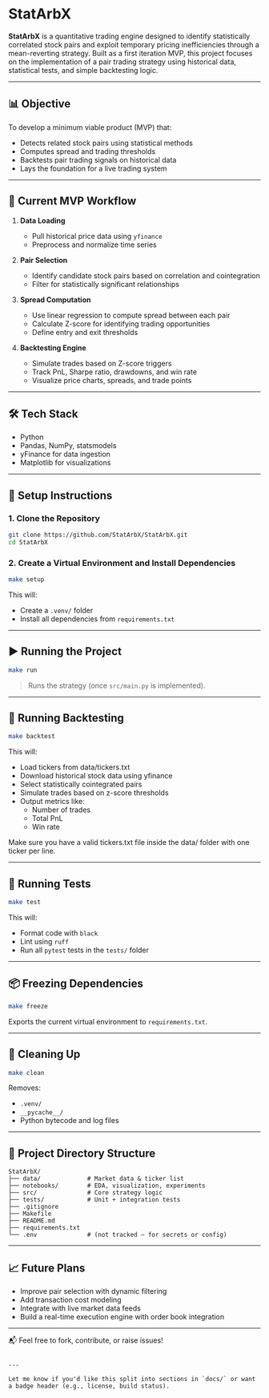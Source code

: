 # StatArbX

**StatArbX** is a quantitative trading engine designed to identify statistically correlated stock pairs and exploit temporary pricing inefficiencies through a mean-reverting strategy. Built as a first iteration MVP, this project focuses on the implementation of a pair trading strategy using historical data, statistical tests, and simple backtesting logic.

---

## 📊 Objective

To develop a minimum viable product (MVP) that:
- Detects related stock pairs using statistical methods
- Computes spread and trading thresholds
- Backtests pair trading signals on historical data
- Lays the foundation for a live trading system

---

## 🚀 Current MVP Workflow

1. **Data Loading**
   - Pull historical price data using `yfinance`
   - Preprocess and normalize time series

2. **Pair Selection**
   - Identify candidate stock pairs based on correlation and cointegration
   - Filter for statistically significant relationships

3. **Spread Computation**
   - Use linear regression to compute spread between each pair
   - Calculate Z-score for identifying trading opportunities
   - Define entry and exit thresholds

4. **Backtesting Engine**
   - Simulate trades based on Z-score triggers
   - Track PnL, Sharpe ratio, drawdowns, and win rate
   - Visualize price charts, spreads, and trade points

---

## 🛠️ Tech Stack

- Python
- Pandas, NumPy, statsmodels
- yFinance for data ingestion
- Matplotlib for visualizations

---

## 🧪 Setup Instructions

### 1. Clone the Repository

```bash
git clone https://github.com/StatArbX/StatArbX.git
cd StatArbX
````

### 2. Create a Virtual Environment and Install Dependencies

```bash
make setup
```

This will:

* Create a `.venv/` folder
* Install all dependencies from `requirements.txt`

---

## ▶️ Running the Project

```bash
make run
```

> Runs the strategy (once `src/main.py` is implemented).

---

## 🧪 Running Backtesting
```bash
make backtest
```

This will:

* Load tickers from data/tickers.txt
* Download historical stock data using yfinance
* Select statistically cointegrated pairs
* Simulate trades based on z-score thresholds
* Output metrics like:
   * Number of trades
   * Total PnL
   * Win rate		

Make sure you have a valid tickers.txt file inside the data/ folder with one ticker per line.

---

## 🧪 Running Tests

```bash
make test
```

This will:

* Format code with `black`
* Lint using `ruff`
* Run all `pytest` tests in the `tests/` folder

---

## 📦 Freezing Dependencies

```bash
make freeze
```

Exports the current virtual environment to `requirements.txt`.

---

## 🧹 Cleaning Up

```bash
make clean
```

Removes:

* `.venv/`
* `__pycache__/`
* Python bytecode and log files

---

## 📁 Project Directory Structure

```
StatArbX/
├── data/             # Market data & ticker list
├── notebooks/        # EDA, visualization, experiments
├── src/              # Core strategy logic
├── tests/            # Unit + integration tests
├── .gitignore
├── Makefile
├── README.md
├── requirements.txt
└── .env              # (not tracked — for secrets or config)
```

---

## 📈 Future Plans

* Improve pair selection with dynamic filtering
* Add transaction cost modeling
* Integrate with live market data feeds
* Build a real-time execution engine with order book integration

---

📬 Feel free to fork, contribute, or raise issues!

```

---

Let me know if you'd like this split into sections in `docs/` or want a badge header (e.g., license, build status).
```
